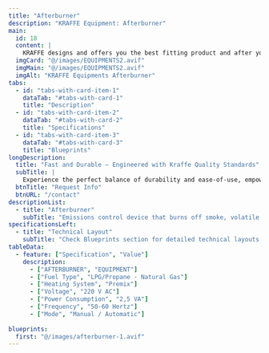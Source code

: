 ```yaml
---
title: "Afterburner"
description: "KRAFFE Equipment: Afterburner" 
main:
  id: 18
  content: |
    KRAFFE designs and offers you the best fitting product and after you start to use the products, KRAFFE offers you a 7/24 online customer support.
  imgCard: "@/images/EQUIPMENTS2.avif"
  imgMain: "@/images/EQUIPMENTS2.avif"
  imgAlt: "KRAFFE Equipments Afterburner"
tabs:
  - id: "tabs-with-card-item-1"
    dataTab: "#tabs-with-card-1"
    title: "Description"
  - id: "tabs-with-card-item-2"
    dataTab: "#tabs-with-card-2"
    title: "Specifications"
  - id: "tabs-with-card-item-3"
    dataTab: "#tabs-with-card-3"
    title: "Blueprints"
longDescription:
  title: "Fast and Durable – Engineered with Kraffe Quality Standards"
  subTitle: |
    Experience the perfect balance of durability and ease-of-use, empowering you to create extraordinary coffee experiences with confidence and precision. Check out the Afterburner from KRAFFE ROASTERS equipment.
  btnTitle: "Request Info"
  btnURL: "/contact"
descriptionList:
  - title: "Afterburner"
    subTitle: "Emissions control device that burns off smoke, volatile organic compounds (VOCs), and odors from the roasting process at high temperatures. It helps meet environmental regulations and reduces air pollution."
specificationsLeft:
  - title: "Technical Layout"
    subTitle: "Check Blueprints section for detailed technical layouts."
tableData:
  - feature: ["Specification", "Value"]
    description:
      - ["AFTERBURNER", "EQUIPMENT"]
      - ["Fuel Type", "LPG/Propane - Natural Gas"]
      - ["Heating System", "Premix"]
      - ["Voltage", "220 V AC"]
      - ["Power Consumption", "2,5 VA"]
      - ["Frequency", "50-60 Hertz"]
      - ["Mode", "Manual / Automatic"]
    
blueprints:
  first: "@/images/afterburner-1.avif"
---
```

